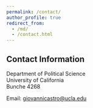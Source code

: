 ```yaml
---
permalink: /contact/
author_profile: true
redirect_from: 
  - /md/
  - /contact.html
---
```


## Contact Information

Department of Political Science  
University of California  
Bunche 4268

Email: <giovannicastro@ucla.edu>
